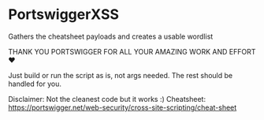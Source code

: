 # PortswiggerXSS
Gathers the cheatsheet payloads and creates a usable wordlist
  
THANK YOU PORTSWIGGER FOR ALL YOUR AMAZING WORK AND EFFORT :heart:
  
Just build or run the script as is, not args needed. The rest should be handled for you.
  
Disclaimer: Not the cleanest code but it works :)
Cheatsheet: https://portswigger.net/web-security/cross-site-scripting/cheat-sheet
